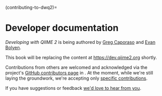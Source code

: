 (contributing-to-dwq2)=
# Developer documentation

*Developing with QIIME 2* is being authored by [Greg Caporaso](https://github.com/gregcaporaso) and [Evan Bolyen](https://github.com/ebolyen).

This book will be replacing the content at https://dev.qiime2.org shortly.

Contributions from others are welcomed and acknowledged via the project's [GitHub contributors page](https://github.com/caporaso-lab/developing-with-qiime2/graphs/contributors) in [](acknowledgements).
At the moment, while we're still laying the groundwork, we're accepting only [specific contributions](https://github.com/caporaso-lab/developing-with-qiime2/labels/help%20wanted).

If you have suggestions or feedback [we'd love to hear from you](https://github.com/caporaso-lab/developing-with-qiime2/issues).
